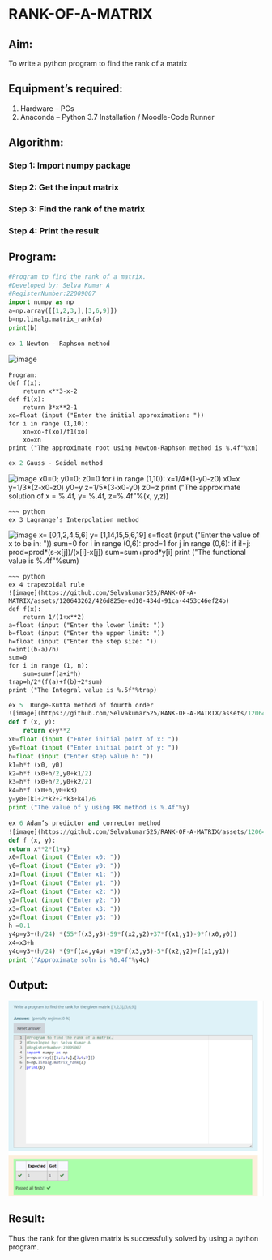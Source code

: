 # RANK-OF-A-MATRIX

## Aim:
To write a python program to find the rank of a matrix

## Equipment’s required:
1. 	Hardware – PCs
2. 	Anaconda – Python 3.7 Installation / Moodle-Code Runner

## Algorithm:

### Step 1: Import numpy package
### Step 2: Get the input matrix
### Step 3: Find the rank of the matrix
### Step 4: Print the result

## Program:
```python
#Program to find the rank of a matrix.
#Developed by: Selva Kumar A
#RegisterNumber:22009007
import numpy as np
a=np.array([[1,2,3,],[3,6,9]])
b=np.linalg.matrix_rank(a)
print(b)
```
~~~ python
ex 1 Newton - Raphson method
~~~
![image](https://github.com/Selvakumar525/RANK-OF-A-MATRIX/assets/120643262/587741a0-a420-4c65-8ca7-71bdf7156eac)
~~~
Program:
def f(x):
    return x**3-x-2
def f1(x):
    return 3*x**2-1
xo=float (input ("Enter the initial approximation: "))
for i in range (1,10):
    xn=xo-f(xo)/f1(xo)
    xo=xn
print ("The approximate root using Newton-Raphson method is %.4f"%xn)
~~~
~~~ python
ex 2 Gauss - Seidel method
~~~
![image](https://github.com/Selvakumar525/RANK-OF-A-MATRIX/assets/120643262/272ddae4-771c-4837-a8ed-f2b27c860613)
x0=0; y0=0; z0=0
for i in range (1,10):
    x=1/4*(1-y0-z0)
    x0=x
    y=1/3*(2-x0-z0)
    y0=y
    z=1/5*(3-x0-y0)
    z0=z
print ("The approximate solution of x = %.4f, y= %.4f, z=%.4f"%(x, y,z))
~~~
~~~ python
ex 3 Lagrange’s Interpolation method
~~~
![image](https://github.com/Selvakumar525/RANK-OF-A-MATRIX/assets/120643262/f205bd83-723d-4f2e-b72b-413640bcf901)
x= [0,1,2,4,5,6]
y= [1,14,15,5,6,19]
s=float (input ("Enter the value of x to be in: "))
sum=0
for i in range (0,6):
    prod=1
    for j in range (0,6):
          if i!=j:
                prod=prod*(s-x[j])/(x[i]-x[j])
   sum=sum+prod*y[i]
print ("The functional value is %.4f"%sum)
~~~
~~~ python
ex 4 trapezoidal rule
![image](https://github.com/Selvakumar525/RANK-OF-A-MATRIX/assets/120643262/426d825e-ed10-434d-91ca-4453c46ef24b)
def f(x):
    return 1/(1+x**2)
a=float (input ("Enter the lower limit: "))
b=float (input ("Enter the upper limit: "))
h=float (input ("Enter the step size: "))
n=int((b-a)/h)
sum=0
for i in range (1, n):
    sum=sum+f(a+i*h)
trap=h/2*(f(a)+f(b)+2*sum)
print ("The Integral value is %.5f"%trap)
~~~
~~~ python
ex 5  Runge-Kutta method of fourth order
![image](https://github.com/Selvakumar525/RANK-OF-A-MATRIX/assets/120643262/0861a72d-aa19-436d-9b2c-d1411d1fa5b1)
def f (x, y):
    return x+y**2
x0=float (input ("Enter initial point of x: "))
y0=float (input ("Enter initial point of y: "))
h=float (input ("Enter step value h: "))
k1=h*f (x0, y0)
k2=h*f (x0+h/2,y0+k1/2)
k3=h*f (x0+h/2,y0+k2/2)
k4=h*f (x0+h,y0+k3)
y=y0+(k1+2*k2+2*k3+k4)/6
print ("The value of y using RK method is %.4f"%y)
~~~
~~~ python
ex 6 Adam’s predictor and corrector method
![image](https://github.com/Selvakumar525/RANK-OF-A-MATRIX/assets/120643262/704f59d5-d47e-49ba-ae09-79520d2f7ebe)
def f (x, y):
return x**2*(1+y)
x0=float (input ("Enter x0: "))
y0=float (input ("Enter y0: "))
x1=float (input ("Enter x1: "))
y1=float (input ("Enter y1: "))
x2=float (input ("Enter x2: "))
y2=float (input ("Enter y2: "))
x3=float (input ("Enter x3: "))
y3=float (input ("Enter y3: "))
h =0.1
y4p=y3+(h/24) *(55*f(x3,y3)-59*f(x2,y2)+37*f(x1,y1)-9*f(x0,y0))
x4=x3+h
y4c=y3+(h/24) *(9*f(x4,y4p) +19*f(x3,y3)-5*f(x2,y2)+f(x1,y1))
print ("Approximate soln is %0.4f"%y4c)
~~~

## Output:
![](Rank%20of%20a%20matrix.png)

## Result:
Thus the rank for the given matrix is successfully solved by  using a python program.
